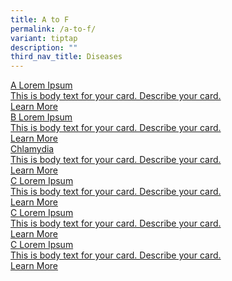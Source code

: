 ```yaml
---
title: A to F
permalink: /a-to-f/
variant: tiptap
description: ""
third_nav_title: Diseases
---
```

<p></p>
<div class="isomer-card-grid"><a rel="noopener noreferrer nofollow" href="/page-under-construction/" class="isomer-card"><div class="isomer-card-body"><div class="isomer-card-title">A Lorem Ipsum</div><div class="isomer-card-description">This is body text for your card. Describe your card.</div><div class="isomer-card-link">Learn More</div></div></a>
<a rel="noopener noreferrer nofollow" href="/page-under-construction/" class="isomer-card">
<div class="isomer-card-body">
<div class="isomer-card-title">B Lorem Ipsum</div>
<div class="isomer-card-description">This is body text for your card. Describe your card.</div>
<div class="isomer-card-link">Learn More</div>
</div>
</a><a rel="noopener noreferrer nofollow" href="/for-public/diseases/a-to-f/chlamydia/" class="isomer-card"><div class="isomer-card-body"><div class="isomer-card-title">Chlamydia</div><div class="isomer-card-description">This is body text for your card. Describe your card.</div><div class="isomer-card-link">Learn More</div></div></a>
<a rel="noopener noreferrer nofollow" href="/page-under-construction/" class="isomer-card">
<div class="isomer-card-body">
<div class="isomer-card-title">C Lorem Ipsum</div>
<div class="isomer-card-description">This is body text for your card. Describe your card.</div>
<div class="isomer-card-link">Learn More</div>
</div>
</a><a rel="noopener noreferrer nofollow" href="/page-under-construction/" class="isomer-card"><div class="isomer-card-body"><div class="isomer-card-title">C Lorem Ipsum</div><div class="isomer-card-description">This is body text for your card. Describe your card.</div><div class="isomer-card-link">Learn More</div></div></a>
<a rel="noopener noreferrer nofollow" href="/page-under-construction/" class="isomer-card">
<div class="isomer-card-body">
<div class="isomer-card-title">C Lorem Ipsum</div>
<div class="isomer-card-description">This is body text for your card. Describe your card.</div>
<div class="isomer-card-link">Learn More</div>
</div>
</a>
</div>
<p></p>